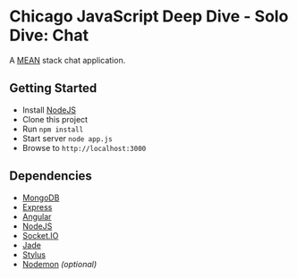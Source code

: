 Chicago JavaScript Deep Dive - Solo Dive: Chat
========

A [MEAN](http://mean.io/ "MEAN") stack chat application.

## Getting Started ##

* Install [NodeJS](http://nodejs.org/ "node.js")
* Clone this project
* Run ``npm install``
* Start server ``node app.js``
* Browse to ``http://localhost:3000``

## Dependencies ##

* [MongoDB](http://www.mongodb.com/ "MongoDB")
* [Express](http://expressjs.com/ "Express")
* [Angular](http://angularjs.org/ "Angular")
* [NodeJS](http://nodejs.org/ "node.js")
* [Socket.IO](http://socket.io/ "socket.io")
* [Jade](https://github.com/visionmedia/jade "Jade")
* [Stylus](http://learnboost.github.io/stylus/ "Stylus")
* [Nodemon](https://github.com/remy/nodemon "nodemon") _(optional)_
